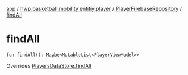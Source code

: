 [app](../../index.md) / [hwp.basketball.mobility.entitiy.player](../index.md) / [PlayerFirebaseRepository](index.md) / [findAll](.)

# findAll

`fun findAll(): Maybe<`[`MutableList`](https://kotlinlang.org/api/latest/jvm/stdlib/kotlin.collections/-mutable-list/index.html)`<`[`PlayerViewModel`](../-player-view-model/index.md)`>>`

Overrides [PlayersDataStore.findAll](../-players-data-store/find-all.md)

